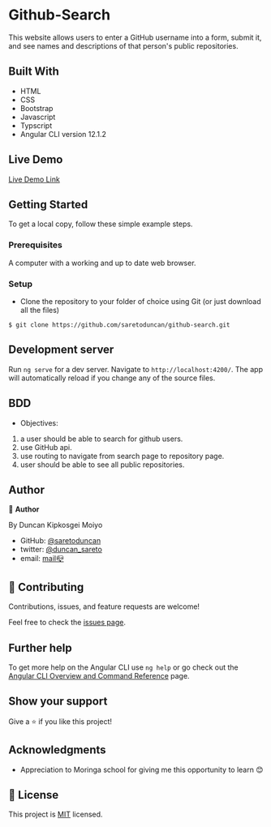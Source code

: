 # Github-Search

This website allows users to enter a GitHub username into a form, submit it, and see names and descriptions of that person's public repositories.

## Built With

- HTML
- CSS
- Bootstrap
- Javascript
- Typscript
- Angular CLI version 12.1.2

## Live Demo

[Live Demo Link](https://saretoduncan.github.io/github-search/search)

## Getting Started

To get a local copy, follow these simple example steps.

### Prerequisites

A computer with a working and up to date web browser.

### Setup

- Clone the repository to your folder of choice using Git (or just download all the files)

```
$ git clone https://github.com/saretoduncan/github-search.git

```

## Development server

Run `ng serve` for a dev server. Navigate to `http://localhost:4200/`. The app will automatically reload if you change any of the source files.

## BDD

- Objectives:

1. a user should be able to search for github users.
2. use GitHub api.
3. use routing to navigate from search page to repository page.
4. user should be able to see all public repositories.

## Author

👤 **Author**

By Duncan Kipkosgei Moiyo

- GitHub: [@saretoduncan](https://github.com/saretoduncan)
- twitter: [@duncan_sareto](https://twitter.com/duncan_sareto)
- email: <a href="mailto:duncan.moiyo@student.moringaschool.com"> mail📪</a>

## 🤝 Contributing

Contributions, issues, and feature requests are welcome!

Feel free to check the [issues page](./src/assets/ISSUE_TEMPLATE/feature_request.md).

## Further help

To get more help on the Angular CLI use `ng help` or go check out the [Angular CLI Overview and Command Reference](https://angular.io/cli) page.

## Show your support

Give a ⭐️ if you like this project!

## Acknowledgments

- Appreciation to Moringa school for giving me this opportunity to learn 😊

## 📝 License

This project is [MIT](./LICENSE) licensed.

